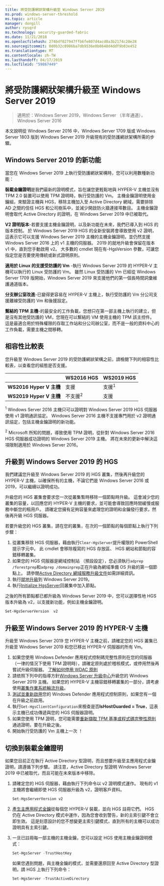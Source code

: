 ```yaml
---
title: 將受防護網狀架構升級至 Windows Server 2019
ms.prod: windows-server-threshold
ms.topic: article
manager: dongill
author: rpsqrd
ms.technology: security-guarded-fabric
ms.date: 11/21/2018
ms.openlocfilehash: 274bdf027947ffb6fe807d4acd0a3b2174c20e28
ms.sourcegitcommit: 0d0b32c8986ba7db9536e0b8648d4ddf9b03e452
ms.translationtype: MT
ms.contentlocale: zh-TW
ms.lasthandoff: 04/17/2019
ms.locfileid: "59867449"
---
```

# <a name="upgrade-a-guarded-fabric-to-windows-server-2019"></a>將受防護網狀架構升級至 Windows Server 2019

> 適用於：Windows Server 2019，Windows Server （半年通道），Windows Server 2016

本文說明從 Windows Server 2016 中，Windows Server 1709 版或 Windows Server 1803 版到 Windows Server 2019 升級現有的受防護網狀架構所需的步驟。

## <a name="whats-new-in-windows-server-2019"></a>Windows Server 2019 的新功能

當您在 Windows Server 2019 上執行受防護網狀架構時，您可以利用數種新功能：

**裝載金鑰證明**是我們最新的證明模式，旨在讓您更輕鬆地與 HYPER-V 主機並沒有 TPM 2.0 裝置可以使用 TPM 證明時，執行受防護的 Vm。 主機金鑰證明使用金鑰組，來驗證主機與 HGS，移除主機加入至 Active Directory 網域，需要排除 AD 之間的信任 HGS 和公司樹系中，並減少開啟防火牆連接埠數目。 主機金鑰證明會取代 Active Directory 的證明，在 Windows Server 2019 中已被取代。

**V2 證明版本**-若要支援主機金鑰證明，以及新功能在未來，我們已導入到 HGS 的版本控制。 於 Windows Server 2019 HGS 的全新安裝將會導致使用 v2 證明，這表示它可以支援 Windows Server 2019 主機的主機金鑰證明，並仍然支援 Windows Server 2016 上的 v1 主機的伺服器。 2019 的就地升級會保留在版本 v1 中，直到您手動啟用 v2。 大多數的 cmdlet 現在有-HgsVersion 參數，可讓您指定您是否要使用傳統或新式證明原則。

**適用於 Linux 的支援受防護的 Vm** -執行 Windows Server 2019 的 HYPER-V 主機可以執行的 Linux 受防護的 Vm。 雖然 Linux 受防護的 Vm 已經從 Windows Server 1709 版開始，Windows Server 2019 來支援他們的第一個長時間詞彙維護通道版本。

**分支辦公室改進**-已變得更容易在 HYPER-V 主機上，執行受防護的 Vm 分公司支援離線受防護的 Vm 和後援設定。

**繫結的 TPM 主機**-的最安全的工作負載，您想只在第一部主機上執行的建立，但是沒有其他受防護的 VM，您現在可以繫結的 VM 使用主機的 TPM 該主控件。 這是最適合用於特殊權限的存取工作站和分公司辦公室，而不是一般的資料中心的工作負載，需要主機之間移轉。

## <a name="compatibility-matrix"></a>相容性比較表

您升級至 Windows Server 2019 的受防護網狀架構之前，請檢閱下列的相容性比較表，以查看您的組態是否支援。

|  | WS2016 HGS | WS2019 HGS|
|---|---|---|
|**WS2016 Hyper V 主機** | 支援 | 支援<sup>1</sup>|
|**WS2019 Hyper V 主機** | 不支援<sup>2</sup> | 支援|

<sup>1</sup> Windows Server 2016 主機只可以證明對 Windows Server 2019 HGS 伺服器使用 v1 證明通訊協定。 Windows Server 2016 主機不支援專門用於 v2 證明通訊協定，包括主機金鑰證明的新功能。

<sup>2</sup> Microsoft 所知的問題，導致使用 TPM 證明，從針對 Windows Server 2016 HGS 伺服器成功證明的 Windows Server 2019 主機。 將在未來的更新中解決這項限制適用於 Windows Server 2016。

## <a name="upgrade-hgs-to-windows-server-2019"></a>升級到 Windows Server 2019 的 HGS

我們建議您升級至 Windows Server 2019 的 HGS 叢集，然後再升級您的 HYPER-V 主機，以確保所有的主機，不論它們是 Windows Server 2016 或 2019，可以繼續以證明成功。

升級您的 HGS 叢集會要求您一次從叢集暫時移除一個節點時升級。 這會減少您的叢集的容量，以回應您的 HYPER-V 主機的要求，並可能會導致回應時間緩慢或服務中斷您的租用戶。 請確定您擁有足夠容量來處理您的證明和金鑰發行要求，然後再升級 HGS 伺服器。

若要升級您的 HGS 叢集，請在您的叢集，在次的一個節點的每個節點上執行下列步驟：

1.  從叢集移除 HGS 伺服器，藉由執行`Clear-HgsServer`提升權限的 PowerShell 提示字元中。 此 cmdlet 會移除複寫的 HGS 存放區、 HGS 網站和節點的容錯移轉叢集。
2.  如果您的 HGS 伺服器是網域控制站 （預設設定），您必須執行`adprep /forestprep`和`adprep /domainprep`正在升級為網域準備 OS 升級的第一個節點上。 請參閱[Active Directory 網域服務升級文件](https://docs.microsoft.com/windows-server/identity/ad-ds/deploy/upgrade-domain-controllers#supported-in-place-upgrade-paths)如需詳細資訊。
3.  執行[就地升級](../../get-started-19/install-upgrade-migrate-19.md)到 Windows Server 2019。
4.  執行[Initialize HgsServer](guarded-fabric-configure-additional-hgs-nodes.md)回叢集中加入節點。

之後的所有節點都已都升級為 Windows Server 2019 中，您可以選擇性地 HGS 版本升級為 v2，以支援新功能，例如主機金鑰證明。

```powershell
Set-HgsServerVersion  v2
```

## <a name="upgrade-hyper-v-hosts-to-windows-server-2019"></a>升級至 Windows Server 2019 的 HYPER-V 主機

升級至 Windows Server 2019 您 HYPER-V 主機之前，請確定您的 HGS 叢集已升級至 Windows Server 2019 和您已移出 HYPER-V 伺服器的所有 Vm。

1.  如果您使用 Windows Defender 應用程式控制碼完整性原則在您的伺服器 （一律的情況下使用 TPM 證明時），請確定原則處於稽核模式，或停用然後再嘗試升級伺服器。 [了解如何停用 WDAC 原則](https://docs.microsoft.com/en-us/windows/security/threat-protection/windows-defender-application-control/disable-windows-defender-application-control-policies)
2.  請依照下列中的指導方針[Windows Server 升級中心](http://aka.ms/upgradecenter)升級您的 Windows Server 2019 主機。 如果您的 HYPER-V 主機容錯移轉叢集的一部分，請考慮使用[叢集作業系統輪流升級](../../failover-clustering/Cluster-Operating-System-Rolling-Upgrade.md)。
3.  [測試並重新啟用](https://docs.microsoft.com/en-us/windows/security/threat-protection/windows-defender-application-control/audit-windows-defender-application-control-policies)您的 Windows Defender 應用程式控制原則，如果您有一個在升級之前啟用。
4.  執行`Get-HgsClientConfiguration`來檢查是否**IsHostGuarded = True**，這表示主機已成功傳遞與您的 HGS 伺服器證明。
5.  如果您使用 TPM 證明，您可能需要[重新擷取 TPM 基準或程式碼完整性原則](guarded-fabric-add-host-information-for-tpm-trusted-attestation.md)通過證明，要在升級之後。
6.  開始執行受防護的 Vm 主機上一次 ！

## <a name="switch-to-host-key-attestation"></a>切換到裝載金鑰證明

如果您目前正在執行 Active Directory 型證明，而且想要升級至主應用程式金鑰證明，請遵循下列步驟。 請注意，Active Directory 型證明 Windows Server 2019 中已被取代，而且可能在未來版本中移除。

1.  請確定您的 HGS 伺服器，藉由執行下列命令以 v2 證明模式運作。 現有的 v1 主機將會繼續即使 HGS 伺服器升級為 v2，證明客戶資料。

    ```powershell
    Set-HgsServerVersion v2
    ```

2.  [產生主應用程式金鑰](guarded-fabric-create-host-key.md)從每個您 HYPER-V 裝載，並向 HGS 註冊它們。 HGS 仍在 Active Directory 模式中運作，因為您會收到警告，新的主索引鍵不會立即生效。 這是刻意設計的您不想變更主索引鍵模式，直到所有的主機可以成功證明具有主索引鍵。

3.  一旦已註冊每一部主機的主機金鑰，您可以設定 HGS 使用主機金鑰證明模式：

    ```powershell
    Set-HgsServer -TrustHostKey
    ```

    如果您遇到問題，與主機金鑰的模式，並需要還原回至 Active Directory 型證明，請 HGS 上執行下列命令：

    ```powershell
    Set-HgsServer -TrustActiveDirectory
    ```